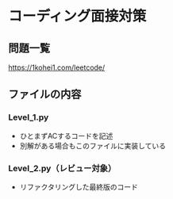 # コーディング面接対策

## 問題一覧
https://1kohei1.com/leetcode/

## ファイルの内容
### Level_1.py
* ひとまずACするコードを記述
* 別解がある場合もこのファイルに実装している
  
### Level_2.py（レビュー対象）
* リファクタリングした最終版のコード

